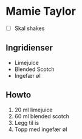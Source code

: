 # Mamie Taylor

* [ ] Skal shakes

## Ingridienser

* Limejuice
* Blended Scotch
* Ingefær øl

## Howto

1. 20 ml limejuice
2. 60 ml blended scotch
3. Legg til is
4. Topp med ingefær øl
